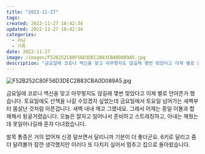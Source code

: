 ```yaml
---
title: "2022-11-27"
tags:
created: 2022-11-27 10:42:34
updated: 2022-11-27 10:42:34
categories:
  - 러닝
  - 기록
date: 2022-11-27
image: /images/F52B252C80F56D3DEC2B83CBA0D089A5.jpg
description: "금요일에 코로나 백신을 맞고 아무렇지도 않길래 몇번 맞았다고 이제 별로 안아픈가 했습니다. 토요일에도 산책을 나갈 수있겠지 싶었는데 금요일에서 토요일 넘어가는 새벽부터 몸살난 것처럼 아픈겁니다. 새벽 내내 깨고 그랬네요. 그래서 어제는 종일 이불과 합체해서 뒹굴거렸습니다. 오늘은 잘자고"
---
```


![F52B252C80F56D3DEC2B83CBA0D089A5.jpg](/images/F52B252C80F56D3DEC2B83CBA0D089A5.jpg)
 
 

금요일에 코로나 백신을 맞고 아무렇지도 않길래 몇번 맞았다고 이제 별로 안아픈가 했습니다. 토요일에도 산책을 나갈 수있겠지 싶었는데 금요일에서 토요일 넘어가는 새벽부터 몸살난 것처럼 아픈겁니다. 새벽 내내 깨고 그랬네요. 그래서 어제는 종일 이불과 합체해서 뒹굴거렸습니다. 오늘은 잘자고 일어나서 준비하고 스트레칭하고, 아내는 깨웠는데 못일어나길래 혼자 다녀왔습니다.

발목 통증은 거의 없어져 신경 덜쓰면서 달리니까 기분이 더 좋더군요. 6키로 달리고 좀더 달려볼까 잠깐 생각했지만 이러다 또 다치지 싶어서 멈추고 집으로 돌아왔습니다.
